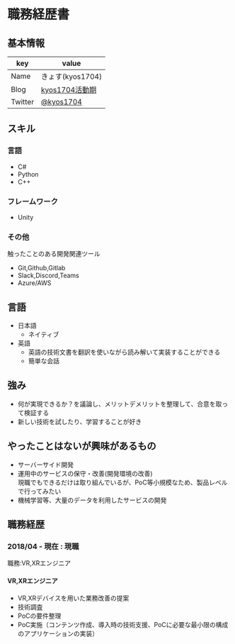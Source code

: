 # 職務経歴書

## 基本情報

|key|value|
|---|-----|
|Name|きょす(kyos1704)|
|Blog|[kyos1704活動期](https://kyos1704.hatenablog.com/)|
|Twitter|[@kyos1704](https://twitter.com/kyos1704)|

## スキル
### 言語
- C#
- Python
- C++

### フレームワーク
- Unity

### その他
触ったことのある開発関連ツール
- Git,Github,Gitlab
- Slack,Discord,Teams
- Azure/AWS

## 言語

- 日本語
  - ネイティブ
- 英語
  - 英語の技術文書を翻訳を使いながら読み解いて実装することができる
  - 簡単な会話

## 強み

- 何が実現できるか？を議論し、メリットデメリットを整理して、合意を取って検証する
- 新しい技術を試したり、学習することが好き

## やったことはないが興味があるもの

- サーバーサイド開発
- 運用中のサービスの保守・改善(開発環境の改善)  
    現職でもできるだけは取り組んでいるが、PoC等小規模なため、製品レベルで行ってみたい
- 機械学習等、大量のデータを利用したサービスの開発

## 職務経歴

### 2018/04 - 現在 : 現職

職務:VR,XRエンジニア

#### VR,XRエンジニア
- VR,XRデバイスを用いた業務改善の提案
- 技術調査
- PoCの要件整理
- PoC実施（コンテンツ作成、導入時の技術支援、PoCに必要な最小限の構成のアプリケーションの実装）
